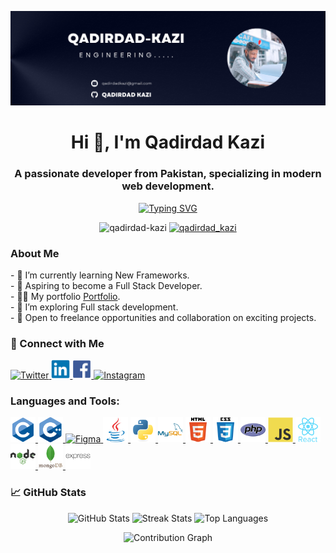 ![logo](https://github.com/Qadirdad-Kazi/Qadirdad-Kazi/blob/main/cover.png)


<h1 align="center">Hi 👋, I'm Qadirdad Kazi</h1>
<h3 align="center">
  A passionate developer from Pakistan, specializing in modern web development.
</h3>
<p align="center">
  <a href="https://git.io/typing-svg"><img src="https://readme-typing-svg.herokuapp.com?font=Fira+Code&pause=1000&width=435&lines=WEB+DEVELOPMENT" alt="Typing SVG" /></a>
</p>

<p align="center"> 
  <img src="https://komarev.com/ghpvc/?username=qadirdad-kazi&label=Profile%20views&color=0e75b6&style=flat" alt="qadirdad-kazi" /> 
  <a href="https://twitter.com/qadirdad_kazi" target="blank">
    <img src="https://img.shields.io/twitter/follow/qadirdad_kazi?logo=twitter&style=for-the-badge" alt="qadirdad_kazi" />
  </a>
</p>

<h3 align="left">About Me</h3>
<p>
- 🔭 I’m currently learning  New Frameworks.<br>
- 🌟 Aspiring to become a    Full Stack Developer.<br>
- 👨‍💻 My portfolio  <a href="https://qadirdadkazi.netlify.app/">Portfolio</a>.<br>
- 🌱 I’m exploring   Full stack development.<br>
- 💼 Open to   freelance opportunities and collaboration on exciting projects.<br>
</p>

<h3 align="left">🔗 Connect with Me</h3>
<p align="left">
  <a href="https://twitter.com/qadirdad_kazi" target="_blank">
  <img src="https://img.shields.io/badge/Twitter-1DA1F2?logo=twitter&logoColor=white&style=for-the-badge" alt="Twitter" />
</a>
  <a href="https://linkedin.com/in/qadirdad-kazi" target="_blank">
    <img src="https://raw.githubusercontent.com/devicons/devicon/master/icons/linkedin/linkedin-original.svg" alt="LinkedIn" width="30" />
  </a>
  <a href="https://fb.com/قادرداد قاضی" target="_blank">
    <img src="https://raw.githubusercontent.com/devicons/devicon/master/icons/facebook/facebook-original.svg" alt="Facebook" width="30" />
  </a>
 <a href="https://instagram.com/قادرداد قاضی" target="_blank">
  <img src="https://img.shields.io/badge/Instagram-E4405F?logo=instagram&logoColor=white&style=for-the-badge" alt="Instagram" />
</a>

</p>


<p align="left"> 
  <h3 align="left">Languages and Tools:</h3>
<p align="left">
  <!-- C -->
  <a href="https://www.cprogramming.com/" target="_blank" rel="noreferrer">
    <img src="https://raw.githubusercontent.com/devicons/devicon/master/icons/c/c-original.svg" alt="C" width="40" height="40"/>
  </a> 
  <!-- C++ -->
  <a href="https://www.w3schools.com/cpp/" target="_blank" rel="noreferrer">
    <img src="https://raw.githubusercontent.com/devicons/devicon/master/icons/cplusplus/cplusplus-original.svg" alt="C++" width="40" height="40"/>
  </a> 
  <!-- Figma -->
  <a href="https://www.figma.com/" target="_blank" rel="noreferrer">
    <img src="https://www.vectorlogo.zone/logos/figma/figma-icon.svg" alt="Figma" width="40" height="40"/>
  </a>
  <!-- Java -->
  <a href="https://www.java.com" target="_blank" rel="noreferrer">
    <img src="https://raw.githubusercontent.com/devicons/devicon/master/icons/java/java-original.svg" alt="Java" width="40" height="40"/>
  </a> 
  <!-- Python -->
  <a href="https://www.python.org" target="_blank" rel="noreferrer">
    <img src="https://raw.githubusercontent.com/devicons/devicon/master/icons/python/python-original.svg" alt="Python" width="40" height="40"/>
  </a> 
  <!-- MySQL -->
  <a href="https://www.mysql.com/" target="_blank" rel="noreferrer">
    <img src="https://raw.githubusercontent.com/devicons/devicon/master/icons/mysql/mysql-original-wordmark.svg" alt="MySQL" width="40" height="40"/>
  </a> 
  <!-- HTML -->
  <a href="https://www.w3.org/html/" target="_blank" rel="noreferrer">
    <img src="https://raw.githubusercontent.com/devicons/devicon/master/icons/html5/html5-original-wordmark.svg" alt="HTML" width="40" height="40"/>
  </a> 
  <!-- CSS -->
  <a href="https://www.w3schools.com/css/" target="_blank" rel="noreferrer">
    <img src="https://raw.githubusercontent.com/devicons/devicon/master/icons/css3/css3-original-wordmark.svg" alt="CSS" width="40" height="40"/>
  </a> 
  <!-- PHP -->
  <a href="https://www.php.net/" target="_blank" rel="noreferrer">
    <img src="https://raw.githubusercontent.com/devicons/devicon/master/icons/php/php-original.svg" alt="PHP" width="40" height="40"/>
  </a> 
  <!-- JavaScript -->
  <a href="https://developer.mozilla.org/en-US/docs/Web/JavaScript" target="_blank" rel="noreferrer">
    <img src="https://raw.githubusercontent.com/devicons/devicon/master/icons/javascript/javascript-original.svg" alt="JavaScript" width="40" height="40"/>
  </a>
  <!-- ReactJS -->
  <a href="https://reactjs.org/" target="_blank" rel="noreferrer">
    <img src="https://raw.githubusercontent.com/devicons/devicon/master/icons/react/react-original-wordmark.svg" alt="ReactJS" width="40" height="40"/>
  </a>
  <!-- Node.js -->
  <a href="https://nodejs.org" target="_blank" rel="noreferrer">
    <img src="https://raw.githubusercontent.com/devicons/devicon/master/icons/nodejs/nodejs-original-wordmark.svg" alt="Node.js" width="40" height="40"/>
  </a>
  <!-- MongoDB -->
  <a href="https://www.mongodb.com/" target="_blank" rel="noreferrer">
    <img src="https://raw.githubusercontent.com/devicons/devicon/master/icons/mongodb/mongodb-original-wordmark.svg" alt="MongoDB" width="40" height="40"/>
  </a> 
  <!-- Express.js -->
  <a href="https://expressjs.com" target="_blank" rel="noreferrer">
    <img src="https://raw.githubusercontent.com/devicons/devicon/master/icons/express/express-original-wordmark.svg" alt="Express.js" width="40" height="40"/>
  </a>
</p>

</p>

<!-- ### 📌 Featured Projects -->

 <!-- - [Project 1: E-Commerce Website](https://github.com/Qadirdad-Kazi/E-commerce) -->
 <!-- - Built with React, Node.js, and MongoDB, this project features a complete shopping experience. -->
<!-- - [Project 2: Android Prayer App](https://github.com/Qadirdad-Kazi/Prayer-App) -->
 <!-- - A mobile app built with Kotlin and Jetpack Compose, featuring daily prayer timings and notifications. -->

### 📈 GitHub Stats
<p align="center">
  <img src="https://github-readme-stats.vercel.app/api?username=qadirdad-kazi&show_icons=true&theme=radical" alt="GitHub Stats" />
  <img src="https://github-readme-streak-stats.herokuapp.com/?user=qadirdad-kazi&theme=radical" alt="Streak Stats" />
  <img src="https://github-readme-stats.vercel.app/api/top-langs/?username=qadirdad-kazi&layout=compact&theme=radical" alt="Top Languages" />
</p>
<p align="center">
  <img src="https://github-readme-activity-graph.vercel.app/graph?username=qadirdad-kazi&theme=github" alt="Contribution Graph" />
</p>


